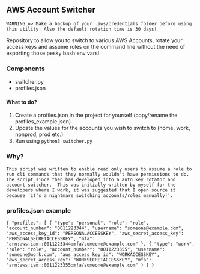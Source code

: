 ## AWS Account Switcher

`WARNING => Make a backup of your .aws/credentials folder before using this utility!
 Also the default rotation time is 30 days!`

Repository to allow you to switch to various AWS Accounts, rotate your access keys and assume roles on the command line without the need of exporting those pesky bash env vars!

### Components
* switcher.py
* profiles.json

#### What to do? 
1. Create a profiles.json in the project for yourself (copy/rename the profiles_example.json)
2. Update the values for the accounts you wish to switch to (home, work, nonprod, prod etc.)
3. Run using `python3 switcher.py`

### Why?
`This script was written to enable read only users to assume a role to run cli commands that they normally wouldn't
 have permissions to do. 
 The script since then has developed into a auto key rotator and account switcher. 
 This was initially written by myself for the developers where I work, it was suggested that I open source it because
  'it's a nightmare switching accounts/roles manually!'. 
 `

### profiles.json example
`
{
  "profiles": [
    {
      "type": "personal",
      "role": "role",
      "account_number": "0011223344",
      "username": "someone@example.com",
      "aws_access_key_id": "PERSONALACCESSKEY",
      "aws_secret_access_key": "PERSONALSECRETACCESSKEY",
      "mfa": "arn:aws:iam::0011223344:mfa/someone@example.com"
    },
    {
      "type": "work",
      "role": "role",
      "account_number": "0011223355",
      "username": "someone@work.com",
      "aws_access_key_id": "WORKACCESSKEY",
      "aws_secret_access_key": "WORKSECRETACCESSKEY",
      "mfa": "arn:aws:iam::0011223355:mfa/someone@example.com"
    }
  ]
}
`
